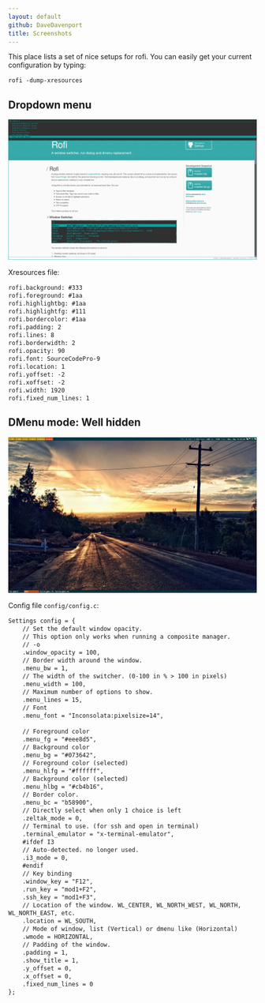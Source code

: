```yaml
---
layout: default
github: DaveDavenport
title: Screenshots
---
```



This place lists a set of nice setups for rofi.
You can easily get your current configuration by typing:

    rofi -dump-xresources

## Dropdown menu

[ ![Rofi in dropdown menu mode](images/rofi/screenshots/dropdown.png)
](images/rofi/screenshots/dropdown.png)

Xresources file:

    rofi.background: #333
    rofi.foreground: #1aa
    rofi.highlightbg: #1aa
    rofi.highlightfg: #111
    rofi.bordercolor: #1aa
    rofi.padding: 2
    rofi.lines: 8
    rofi.borderwidth: 2
    rofi.opacity: 90
    rofi.font: SourceCodePro-9
    rofi.location: 1
    rofi.yoffset: -2
    rofi.xoffset: -2
    rofi.width: 1920
    rofi.fixed_num_lines: 1

## DMenu mode: Well hidden

[ ![Rofi dmenu mode: Well Hidden](images/rofi/screenshots/dmenu_greg.jpg)
](images/rofi/screenshots/dmenu_greg.jpg)

Config file `config/config.c`:

    Settings config = {
        // Set the default window opacity.
        // This option only works when running a composite manager.
        // -o
        .window_opacity = 100,
        // Border width around the window.
        .menu_bw = 1,
        // The width of the switcher. (0-100 in % > 100 in pixels)
        .menu_width = 100,
        // Maximum number of options to show.
        .menu_lines = 15,
        // Font
        .menu_font = "Inconsolata:pixelsize=14",
         
        // Foreground color
        .menu_fg = "#eee8d5",
        // Background color
        .menu_bg = "#073642",
        // Foreground color (selected)
        .menu_hlfg = "#ffffff",
        // Background color (selected)
        .menu_hlbg = "#cb4b16",
        // Border color.
        .menu_bc = "b58900",
        // Directly select when only 1 choice is left
        .zeltak_mode = 0,
        // Terminal to use. (for ssh and open in terminal)
        .terminal_emulator = "x-terminal-emulator",
        #ifdef I3
        // Auto-detected. no longer used.
        .i3_mode = 0,
        #endif
        // Key binding
        .window_key = "F12",
        .run_key = "mod1+F2",
        .ssh_key = "mod1+F3",
        // Location of the window. WL_CENTER, WL_NORTH_WEST, WL_NORTH, WL_NORTH_EAST, etc.
        .location = WL_SOUTH,
        // Mode of window, list (Vertical) or dmenu like (Horizontal)
        .wmode = HORIZONTAL,
        // Padding of the window.
        .padding = 1,
        .show_title = 1,
        .y_offset = 0,
        .x_offset = 0,
        .fixed_num_lines = 0
    };
